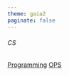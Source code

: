 ```yaml
---
theme: gaia2
paginate: false
---
```



<!-- _class: lead -->

###### CS

<div class="dashboard-tiles">
  <a class="tile-link" href="cs/programming/index.html" style="--tile-bg-img:url('assets/2025-09-30-11-29-04.png');">Programming</a>
  <a class="tile-link" href="cs/ops/index.html" style="--tile-bg-img:url('assets/2025-09-30-18-01-36.png');">OPS</a>
</div>
